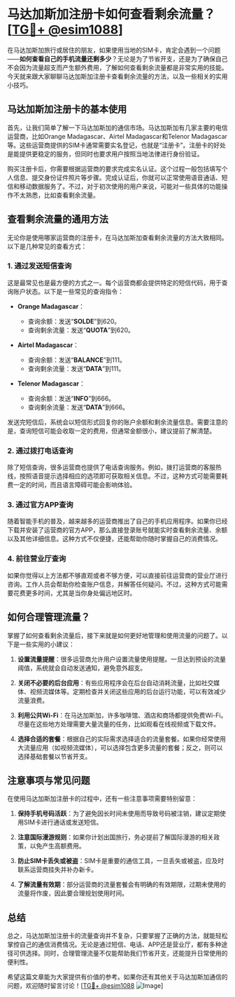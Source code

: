 # 马达加斯加注册卡如何查看剩余流量？[[TG💪+ @esim1088](https://t.me/s/esim1088)]

在马达加斯加旅行或居住的朋友，如果使用当地的SIM卡，肯定会遇到一个问题——**如何查看自己的手机流量还剩多少**？无论是为了节省开支，还是为了确保自己不会因为流量超支而产生额外费用，了解如何查看剩余流量都是非常实用的技能。今天就来跟大家聊聊马达加斯加注册卡查看剩余流量的方法，以及一些相关的实用小技巧。

## 马达加斯加注册卡的基本使用

首先，让我们简单了解一下马达加斯加的通信市场。马达加斯加有几家主要的电信运营商，比如Orange Madagascar、Airtel Madagascar和Telenor Madagascar等。这些运营商提供的SIM卡通常需要实名登记，也就是“注册卡”。注册卡的好处是能提供更稳定的服务，但同时也要求用户按照当地法律进行身份验证。

购买注册卡后，你需要根据运营商的要求完成实名认证。这个过程一般包括填写个人信息、提交身份证件照片等步骤。完成认证后，你就可以正常使用语音通话、短信和移动数据服务了。不过，对于初次使用的用户来说，可能对一些具体的功能操作不太熟悉，比如查看剩余流量。

## 查看剩余流量的通用方法

无论你是使用哪家运营商的注册卡，在马达加斯加查看剩余流量的方法大致相同。以下是几种常见的查看方式：

### 1. **通过发送短信查询**
这是最常见也是最方便的方式之一。每个运营商都会提供特定的短信代码，用于查询账户状态。以下是一些常见的查询指令：

- **Orange Madagascar**：
  - 查询余额：发送“**SOLDE**”到620。
  - 查询剩余流量：发送“**QUOTA**”到620。
  
- **Airtel Madagascar**：
  - 查询余额：发送“**BALANCE**”到111。
  - 查询剩余流量：发送“**DATA**”到111。
  
- **Telenor Madagascar**：
  - 查询余额：发送“**INFO**”到666。
  - 查询剩余流量：发送“**DATA**”到666。

发送完短信后，系统会以短信形式回复你的账户余额和剩余流量信息。需要注意的是，查询短信可能会收取一定的费用，但通常金额很小，建议提前了解清楚。

### 2. **通过拨打电话查询**
除了短信查询，很多运营商也提供了电话查询服务。例如，拨打运营商的客服热线，按照语音提示选择相应的选项即可获取相关信息。不过，这种方式可能需要耗费一定的时间，而且语言障碍可能会影响体验。

### 3. **通过官方APP查询**
随着智能手机的普及，越来越多的运营商推出了自己的手机应用程序。如果你已经下载并安装了运营商的官方APP，那么直接登录账号就能实时查看剩余流量、余额以及其他详细信息。这种方式不仅便捷，还能帮助你随时掌握自己的消费情况。

### 4. **前往营业厅查询**
如果你觉得以上方法都不够直观或者不够方便，可以直接前往运营商的营业厅进行咨询。工作人员会帮助你检查账户信息，并解答任何疑问。不过，这种方式可能需要花费更多时间，尤其是当你身处偏远地区时。

## 如何合理管理流量？

掌握了如何查看剩余流量后，接下来就是如何更好地管理和使用流量的问题了。以下是一些实用的小建议：

1. **设置流量提醒**：很多运营商允许用户设置流量使用提醒。一旦达到预设的流量阈值，系统就会自动发送通知，避免意外超支。
   
2. **关闭不必要的后台应用**：有些应用程序会在后台自动消耗流量，比如社交媒体、视频流媒体等。定期检查并关闭这些应用的后台运行功能，可以有效减少流量浪费。

3. **利用公共Wi-Fi**：在马达加斯加，许多咖啡馆、酒店和商场都提供免费Wi-Fi。尽量在这些地方处理需要大量流量的任务，比如观看在线视频或下载文件。

4. **选择合适的套餐**：根据自己的实际需求选择适合的流量套餐。如果你经常使用大流量应用（如视频流媒体），可以选择包含更多流量的套餐；反之，则可以选择基础套餐以节省开支。

## 注意事项与常见问题

在使用马达加斯加注册卡的过程中，还有一些注意事项需要特别留意：

1. **保持手机号码活跃**：为了避免因长时间未使用而导致号码被注销，建议定期使用SIM卡进行通话或发送短信。

2. **注意国际漫游规则**：如果你计划出国旅行，务必提前了解国际漫游的相关政策，以免产生高额费用。

3. **防止SIM卡丢失或被盗**：SIM卡是重要的通信工具，一旦丢失或被盗，应及时联系运营商挂失并补办新卡。

4. **了解流量有效期**：部分运营商的流量套餐会有明确的有效期限，过期未使用的流量将作废，因此要合理规划使用时间。

## 总结

总之，马达加斯加注册卡的流量查询并不复杂，只要掌握了正确的方法，就能轻松掌控自己的通信消费情况。无论是通过短信、电话、APP还是营业厅，都有多种途径可供选择。同时，合理管理流量不仅能帮助我们节省开支，还能提升日常使用的便利性。

希望这篇文章能为大家提供有价值的参考。如果你还有其他关于马达加斯加通信的问题，欢迎随时留言讨论！[[TG💪+ @esim1088](https://t.me/s/esim1088) ![Image](https://i.postimg.cc/4NQfJmqS/Snipaste-2025-05-13-00-14-12.png)]
